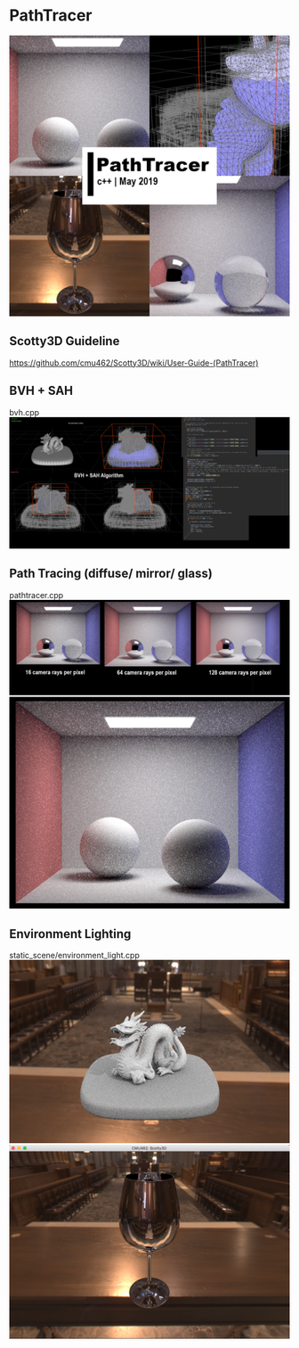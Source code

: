 # PathTracer
![](https://github.com/juanyig/Renderer/blob/master/readme/3.png)
<br>
## Scotty3D Guideline
https://github.com/cmu462/Scotty3D/wiki/User-Guide-(PathTracer) <br>

## BVH + SAH
bvh.cpp <br>
![](https://github.com/juanyig/Renderer/blob/master/readme/BVH.png)
<br>
## Path Tracing (diffuse/ mirror/ glass)
pathtracer.cpp <br>
![](https://github.com/juanyig/Renderer/blob/master/readme/pathtracer.png)
![](https://github.com/juanyig/Renderer/blob/master/readme/diffuse.png)

## Environment Lighting
static_scene/environment_light.cpp
![](https://github.com/juanyig/Renderer/blob/master/readme/environment.png)
![](https://github.com/juanyig/Renderer/blob/master/readme/task8_SteelCup.png)

